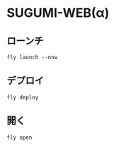 # SUGUMI-WEB(α)

## ローンチ
```
fly launch --now
```

## デプロイ
```
fly deploy
```

## 開く
```
fly open
```
